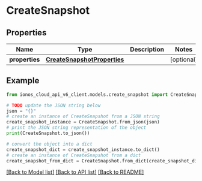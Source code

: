 # CreateSnapshot


## Properties

Name | Type | Description | Notes
------------ | ------------- | ------------- | -------------
**properties** | [**CreateSnapshotProperties**](CreateSnapshotProperties.md) |  | [optional] 

## Example

```python
from ionos_cloud_api_v6_client.models.create_snapshot import CreateSnapshot

# TODO update the JSON string below
json = "{}"
# create an instance of CreateSnapshot from a JSON string
create_snapshot_instance = CreateSnapshot.from_json(json)
# print the JSON string representation of the object
print(CreateSnapshot.to_json())

# convert the object into a dict
create_snapshot_dict = create_snapshot_instance.to_dict()
# create an instance of CreateSnapshot from a dict
create_snapshot_from_dict = CreateSnapshot.from_dict(create_snapshot_dict)
```
[[Back to Model list]](../README.md#documentation-for-models) [[Back to API list]](../README.md#documentation-for-api-endpoints) [[Back to README]](../README.md)


